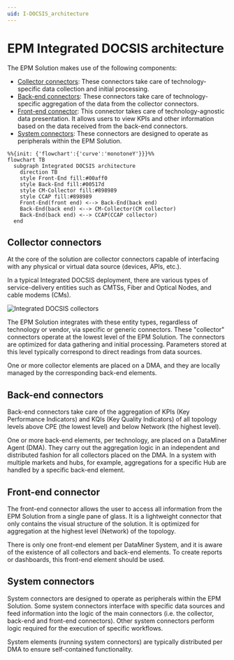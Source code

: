 ```yaml
---
uid: I-DOCSIS_architecture
---
```


# EPM Integrated DOCSIS architecture

The EPM Solution makes use of the following components:

- [Collector connectors](#collector-connectors): These connectors take care of technology-specific data collection and initial processing.
- [Back-end connectors](#back-end-connectors): These connectors take care of technology-specific aggregation of the data from the collector connectors.
- [Front-end connector](#front-end-connector): This connector takes care of technology-agnostic data presentation. It allows users to view KPIs and other information based on the data received from the back-end connectors.
- [System connectors](#system-connectors): These connectors are designed to operate as peripherals within the EPM Solution.
<!--
![EPM architecture](~/user-guide/images/EPM_docsis_architecture.png)
-->
```mermaid
%%{init: {'flowchart':{'curve':'monotoneY'}}}%%
flowchart TB
  subgraph Integrated DOCSIS architecture
    direction TB
    style Front-End fill:#00aff0
    style Back-End fill:#00517d
    style CM-Collector fill:#898989
    style CCAP fill:#898989
    Front-End(front end) <--> Back-End(back end)
    Back-End(back end) <--> CM-Collector(CM collector)
    Back-End(back end) <--> CCAP(CCAP collector)
  end
```

## Collector connectors

At the core of the solution are collector connectors capable of interfacing with any physical or virtual data source (devices, APIs, etc.).

In a typical Integrated DOCSIS deployment, there are various types of service-delivery entities such as CMTSs, Fiber and Optical Nodes, and cable modems (CMs).

![Integrated DOCSIS collectors](~/user-guide/images/EPM_I-docsis_collectors.png)

The EPM Solution integrates with these entity types, regardless of technology or vendor, via specific or generic connectors. These "collector" connectors operate at the lowest level of the EPM Solution. The connectors are optimized for data gathering and initial processing. Parameters stored at this level typically correspond to direct readings from data sources.

One or more collector elements are placed on a DMA, and they are locally managed by the corresponding back-end elements.

## Back-end connectors

Back-end connectors take care of the aggregation of KPIs (Key Performance Indicators) and KQIs (Key Quality Indicators) of all topology levels above CPE (the lowest level) and below Network (the highest level).

One or more back-end elements, per technology, are placed on a DataMiner Agent (DMA). They carry out the aggregation logic in an independent and distributed fashion for all collectors placed on the DMA. In a system with multiple markets and hubs, for example, aggregations for a specific Hub are handled by a specific back-end element.

## Front-end connector

The front-end connector allows the user to access all information from the EPM Solution from a single pane of glass. It is a lightweight connector that only contains the visual structure of the solution. It is optimized for aggregation at the highest level (Network) of the topology.

There is only one front-end element per DataMiner System, and it is aware of the existence of all collectors and back-end elements. To create reports or dashboards, this front-end element should be used.

## System connectors

System connectors are designed to operate as peripherals within the EPM Solution. Some system connectors interface with specific data sources and feed information into the logic of the main connectors (i.e. the collector, back-end and front-end connectors). Other system connectors perform logic required for the execution of specific workflows.

System elements (running system connectors) are typically distributed per DMA to ensure self-contained functionality.
